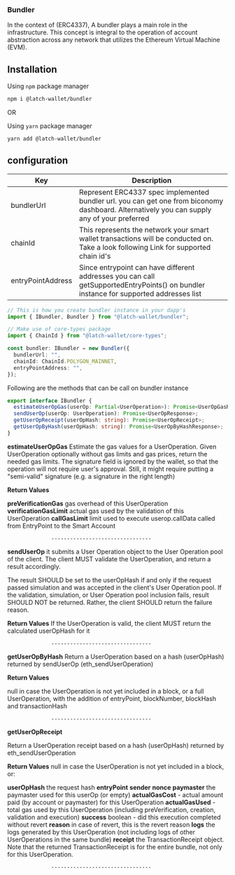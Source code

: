 ### Bundler

In the context of (ERC4337), A bundler plays a main role in the infrastructure. This concept is integral to the operation of account abstraction across any network that utilizes the Ethereum Virtual Machine (EVM).

## Installation

Using `npm` package manager

```bash
npm i @latch-wallet/bundler
```

OR

Using `yarn` package manager

```bash
yarn add @latch-wallet/bundler
```

## configuration

| Key               | Description                                                                                                                                 |
| ----------------- | ------------------------------------------------------------------------------------------------------------------------------------------- |
| bundlerUrl        | Represent ERC4337 spec implemented bundler url. you can get one from biconomy dashboard. Alternatively you can supply any of your preferred |
| chainId           | This represents the network your smart wallet transactions will be conducted on. Take a look following Link for supported chain id's        |
| entryPointAddress | Since entrypoint can have different addresses you can call getSupportedEntryPoints() on bundler instance for supported addresses list       |

```typescript
// This is how you create bundler instance in your dapp's
import { IBundler, Bundler } from "@latch-wallet/bundler";

// Make use of core-types package
import { ChainId } from "@latch-wallet/core-types";

const bundler: IBundler = new Bundler({
  bundlerUrl: "",
  chainId: ChainId.POLYGON_MAINNET,
  entryPointAddress: "",
});
```

Following are the methods that can be call on bundler instance

```typescript
export interface IBundler {
  estimateUserOpGas(userOp: Partial<UserOperation>): Promise<UserOpGasResponse>;
  sendUserOp(userOp: UserOperation): Promise<UserOpResponse>;
  getUserOpReceipt(userOpHash: string): Promise<UserOpReceipt>;
  getUserOpByHash(userOpHash: string): Promise<UserOpByHashResponse>;
}
```

**estimateUserOpGas**
Estimate the gas values for a UserOperation. Given UserOperation optionally without gas limits and gas prices, return the needed gas limits. The signature field is ignored by the wallet, so that the operation will not require user's approval. Still, it might require putting a "semi-valid" signature (e.g. a signature in the right length)

**Return Values**

**preVerificationGas** gas overhead of this UserOperation
**verificationGasLimit** actual gas used by the validation of this UserOperation
**callGasLimit** limit used to execute userop.callData called from EntryPoint to the Smart Account

                  --------------------------------

**sendUserOp**
it submits a User Operation object to the User Operation pool of the client. The client MUST validate the UserOperation, and return a result accordingly.

The result SHOULD be set to the userOpHash if and only if the request passed simulation and was accepted in the client's User Operation pool. If the validation, simulation, or User Operation pool inclusion fails, result SHOULD NOT be returned. Rather, the client SHOULD return the failure reason.

**Return Values**
If the UserOperation is valid, the client MUST return the calculated userOpHash for it

                  --------------------------------

**getUserOpByHash**
Return a UserOperation based on a hash (userOpHash) returned by sendUserOp (eth_sendUserOperation)

**Return Values**

null in case the UserOperation is not yet included in a block, or a full UserOperation, with the addition of entryPoint, blockNumber, blockHash and transactionHash

                  --------------------------------

**getUserOpReceipt**

Return a UserOperation receipt based on a hash (userOpHash) returned by eth_sendUserOperation

**Return Values**
null in case the UserOperation is not yet included in a block, or:

**userOpHash** the request hash
**entryPoint**
**sender**
**nonce**
**paymaster** the paymaster used for this userOp (or empty)
**actualGasCost** - actual amount paid (by account or paymaster) for this UserOperation
**actualGasUsed** - total gas used by this UserOperation (including preVerification, creation, validation and execution)
**success** boolean - did this execution completed without revert
**reason** in case of revert, this is the revert reason
**logs** the logs generated by this UserOperation (not including logs of other UserOperations in the same bundle)
**receipt** the TransactionReceipt object. Note that the returned TransactionReceipt is for the entire bundle, not only for this UserOperation.

                  --------------------------------
